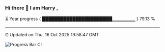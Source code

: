 ### Hi there 👋 I am Harry , 

⏳ Year progress { ███████████████████████▁▁▁▁▁▁▁ } 79.13 %

---

⏰ Updated on Thu, 16 Oct 2025 19:58:47 GMT

![Progress Bar CI](https://github.com/duykhang68/duykhang68/workflows/Progress%20Bar%20CI/badge.svg)

